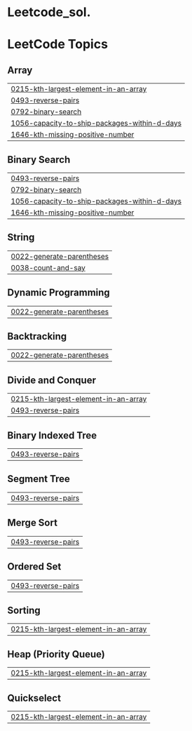 # Leetcode_sol.
<!---LeetCode Topics Start-->
# LeetCode Topics
## Array
|  |
| ------- |
| [0215-kth-largest-element-in-an-array](https://github.com/Ravi-GitLab-7/Leetcode_sol./tree/master/0215-kth-largest-element-in-an-array) |
| [0493-reverse-pairs](https://github.com/Ravi-GitLab-7/Leetcode_sol./tree/master/0493-reverse-pairs) |
| [0792-binary-search](https://github.com/Ravi-GitLab-7/Leetcode_sol./tree/master/0792-binary-search) |
| [1056-capacity-to-ship-packages-within-d-days](https://github.com/Ravi-GitLab-7/Leetcode_sol./tree/master/1056-capacity-to-ship-packages-within-d-days) |
| [1646-kth-missing-positive-number](https://github.com/Ravi-GitLab-7/Leetcode_sol./tree/master/1646-kth-missing-positive-number) |
## Binary Search
|  |
| ------- |
| [0493-reverse-pairs](https://github.com/Ravi-GitLab-7/Leetcode_sol./tree/master/0493-reverse-pairs) |
| [0792-binary-search](https://github.com/Ravi-GitLab-7/Leetcode_sol./tree/master/0792-binary-search) |
| [1056-capacity-to-ship-packages-within-d-days](https://github.com/Ravi-GitLab-7/Leetcode_sol./tree/master/1056-capacity-to-ship-packages-within-d-days) |
| [1646-kth-missing-positive-number](https://github.com/Ravi-GitLab-7/Leetcode_sol./tree/master/1646-kth-missing-positive-number) |
## String
|  |
| ------- |
| [0022-generate-parentheses](https://github.com/Ravi-GitLab-7/Leetcode_sol./tree/master/0022-generate-parentheses) |
| [0038-count-and-say](https://github.com/Ravi-GitLab-7/Leetcode_sol./tree/master/0038-count-and-say) |
## Dynamic Programming
|  |
| ------- |
| [0022-generate-parentheses](https://github.com/Ravi-GitLab-7/Leetcode_sol./tree/master/0022-generate-parentheses) |
## Backtracking
|  |
| ------- |
| [0022-generate-parentheses](https://github.com/Ravi-GitLab-7/Leetcode_sol./tree/master/0022-generate-parentheses) |
## Divide and Conquer
|  |
| ------- |
| [0215-kth-largest-element-in-an-array](https://github.com/Ravi-GitLab-7/Leetcode_sol./tree/master/0215-kth-largest-element-in-an-array) |
| [0493-reverse-pairs](https://github.com/Ravi-GitLab-7/Leetcode_sol./tree/master/0493-reverse-pairs) |
## Binary Indexed Tree
|  |
| ------- |
| [0493-reverse-pairs](https://github.com/Ravi-GitLab-7/Leetcode_sol./tree/master/0493-reverse-pairs) |
## Segment Tree
|  |
| ------- |
| [0493-reverse-pairs](https://github.com/Ravi-GitLab-7/Leetcode_sol./tree/master/0493-reverse-pairs) |
## Merge Sort
|  |
| ------- |
| [0493-reverse-pairs](https://github.com/Ravi-GitLab-7/Leetcode_sol./tree/master/0493-reverse-pairs) |
## Ordered Set
|  |
| ------- |
| [0493-reverse-pairs](https://github.com/Ravi-GitLab-7/Leetcode_sol./tree/master/0493-reverse-pairs) |
## Sorting
|  |
| ------- |
| [0215-kth-largest-element-in-an-array](https://github.com/Ravi-GitLab-7/Leetcode_sol./tree/master/0215-kth-largest-element-in-an-array) |
## Heap (Priority Queue)
|  |
| ------- |
| [0215-kth-largest-element-in-an-array](https://github.com/Ravi-GitLab-7/Leetcode_sol./tree/master/0215-kth-largest-element-in-an-array) |
## Quickselect
|  |
| ------- |
| [0215-kth-largest-element-in-an-array](https://github.com/Ravi-GitLab-7/Leetcode_sol./tree/master/0215-kth-largest-element-in-an-array) |
<!---LeetCode Topics End-->